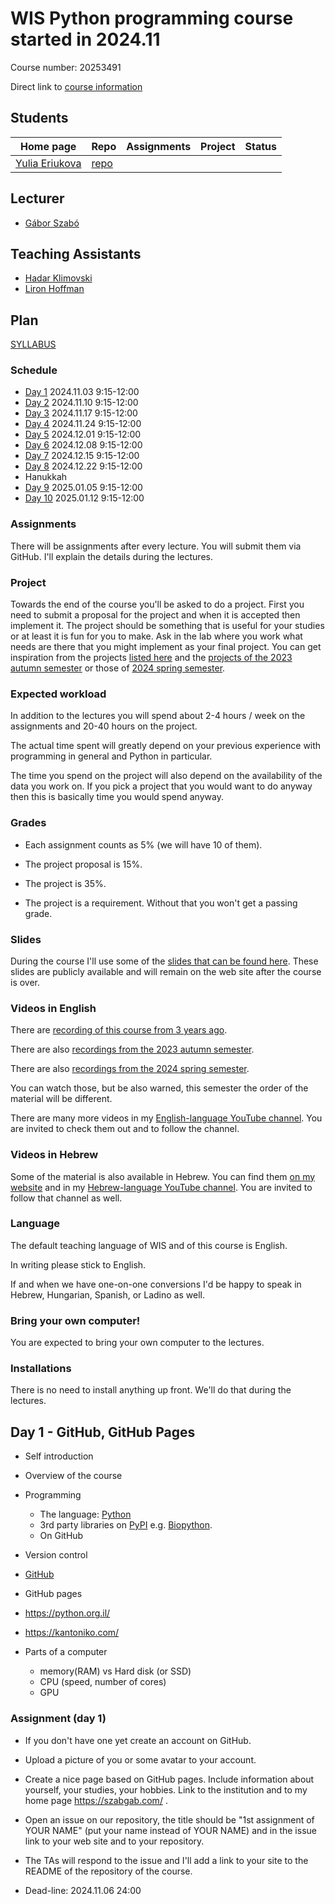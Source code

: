 # WIS Python programming course started in 2024.11

Course number: 20253491

Direct link to [course information](https://erez.weizmann.ac.il/pls/htmldb/f?p=186:30:::NO::pid,pprev:15125,14987)

## Students

| Home page | Repo | Assignments | Project | Status |
| --------- | ---- | ----------- | ------- | ------ |
| [Yulia Eriukova](https://yuliaerk.github.io/) | [repo](https://github.com/yuliaerk/yuliaerk.github.io) |  |  |  |

## Lecturer

* [Gábor Szabó](https://szabgab.com/)

## Teaching Assistants

* [Hadar Klimovski](https://hadarklimovski.github.io/)
* [Liron Hoffman](https://liroh99.github.io/)

## Plan

[SYLLABUS](SYLLABUS.md)

### Schedule

* [Day 1](#Day-1) 2024.11.03 9:15-12:00
* [Day 2](#Day-2) 2024.11.10 9:15-12:00
* [Day 3](#Day-3) 2024.11.17 9:15-12:00
* [Day 4](#Day-4) 2024.11.24 9:15-12:00
* [Day 5](#Day-5) 2024.12.01 9:15-12:00
* [Day 6](#Day-6) 2024.12.08 9:15-12:00
* [Day 7](#Day-7) 2024.12.15 9:15-12:00
* [Day 8](#Day-8) 2024.12.22 9:15-12:00
* Hanukkah
* [Day 9](#Day-9) 2025.01.05 9:15-12:00
* [Day 10](#Day-10) 2025.01.12 9:15-12:00

### Assignments

There will be assignments after every lecture. You will submit them via GitHub. I'll explain the details during the lectures.

### Project

Towards the end of the course you'll be asked to do a project.
First you need to submit a proposal for the project and when it is accepted then implement it.
The project should be something that is useful for your studies or at least it is fun for you to make.
Ask in the lab where you work what needs are there that you might implement as your final project.
You can get inspiration from the projects [listed here](https://code-maven.com/programming-bootcamp-for-scientists)
and the [projects of the 2023 autumn semester](https://github.com/szabgab/wis-python-bootcamp-2023-12)
or those of [2024 spring semester](https://github.com/szabgab/wis-python-course-2024-04).

### Expected workload

In addition to the lectures you will spend about 2-4 hours / week on the assignments and 20-40 hours on the project.

The actual time spent will greatly depend on your previous experience with programming in general and Python in particular.

The time you spend on the project will also depend on the availability of the data you work on.
If you pick a project that you would want to do anyway then this is basically time you would spend anyway.


### Grades

* Each assignment counts as 5% (we will have 10 of them).
* The project proposal is 15%.
* The project is 35%.

* The project is a requirement. Without that you won't get a passing grade.

### Slides

During the course I'll use some of the [slides that can be found here](https://slides.code-maven.com/python/).
These slides are publicly available and will remain on the web site after the course is over.

### Videos in English

There are [recording of this course from 3 years ago](https://code-maven.com/programming-bootcamp-for-scientists).

There are also [recordings from the 2023 autumn semester](https://github.com/szabgab/wis-python-bootcamp-2023-12).

There are also [recordings from the 2024 spring semester](https://github.com/szabgab/wis-python-course-2024-04).

You can watch those, but be also warned, this semester the order of the material will be different.

There are many more videos in my [English-language YouTube channel](https://code-maven.com/youtube).
You are invited to check them out and to follow the channel.

### Videos in Hebrew

Some of the material is also available in Hebrew. You can find them [on my website](https://he.code-maven.com/)
and in my [Hebrew-language YouTube channel](https://he.code-maven.com/youtube). You are invited to
follow that channel as well.

### Language

The default teaching language of WIS and of this course is English.

In writing please stick to English.

If and when we have one-on-one conversions I'd be happy to speak in Hebrew, Hungarian, Spanish, or Ladino as well.

### Bring your own computer!

You are expected to bring your own computer to the lectures.

### Installations

There is no need to install anything up front. We'll do that during the lectures.

## Day 1 - GitHub, GitHub Pages

* Self introduction
* Overview of the course
* Programming
    * The language: [Python](https://www.python.org/)
    * 3rd party libraries on [PyPI](https://pypi.org/) e.g. [Biopython](https://biopython.org/).
    * On GitHub
* Version control
* [GitHub](https://github.com/)
* GitHub pages

* https://python.org.il/
* https://kantoniko.com/

* Parts of a computer
    * memory(RAM) vs Hard disk (or SSD)
    * CPU (speed, number of cores)
    * GPU

### Assignment (day 1)

* If you don't have one yet create an account on GitHub.
* Upload a picture of you or some avatar to your account.
* Create a nice page based on GitHub pages. Include information about yourself, your studies, your hobbies. Link to the institution and to my home page https://szabgab.com/ .
* Open an issue on our repository, the title should be "1st assignment of YOUR NAME"  (put your name instead of YOUR NAME) and in the issue link to your web site and to your repository.
* The TAs will respond to the issue and I'll add a link to your site to the README of the repository of the course.

* Dead-line: 2024.11.06 24:00



